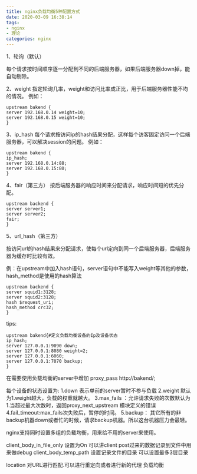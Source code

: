 ```yaml
---
title: nginx负载均衡5种配置方式
date: 2020-03-09 16:38:14
tags: 
- nginx
- 理论
categories: nginx
---
```


1、轮询（默认）   

每个请求按时间顺序逐一分配到不同的后端服务器，如果后端服务器down掉，能自动剔除。  

<!--more-->

2、weight 
指定轮询几率，weight和访问比率成正比，用于后端服务器性能不均的情况。 
例如： 

```
upstream bakend { 
server 192.168.0.14 weight=10; 
server 192.168.0.15 weight=10; 
}  
```

3、ip_hash 
每个请求按访问ip的hash结果分配，这样每个访客固定访问一个后端服务器，可以解决session的问题。 
例如： 

```
upstream bakend { 
ip_hash; 
server 192.168.0.14:88; 
server 192.168.0.15:80; 
}  
```

4、fair（第三方） 
按后端服务器的响应时间来分配请求，响应时间短的优先分配。

```
upstream backend {
server server1; 
server server2; 
fair; 
}  
```

5、url_hash（第三方）   

按访问url的hash结果来分配请求，使每个url定向到同一个后端服务器，后端服务器为缓存时比较有效。  

例：在upstream中加入hash语句，server语句中不能写入weight等其他的参数，hash_method是使用的hash算法  

```
upstream backend { 
server squid1:3128; 
server squid2:3128; 
hash $request_uri; 
hash_method crc32; 
}  
```

tips:  

```
upstream bakend{#定义负载均衡设备的Ip及设备状态 
ip_hash; 
server 127.0.0.1:9090 down; 
server 127.0.0.1:8080 weight=2; 
server 127.0.0.1:6060; 
server 127.0.0.1:7070 backup; 
} 
```

在需要使用负载均衡的server中增加 
proxy_pass http://bakend/;  

每个设备的状态设置为: 
1.down 表示单前的server暂时不参与负载 
2.weight 默认为1.weight越大，负载的权重就越大。
3.max_fails ：允许请求失败的次数默认为1.当超过最大次数时，返回proxy_next_upstream 模块定义的错误 
4.fail_timeout:max_fails次失败后，暂停的时间。 
5.backup： 其它所有的非backup机器down或者忙的时候，请求backup机器。所以这台机器压力会最轻。  

nginx支持同时设置多组的负载均衡，用来给不用的server来使用。  

client_body_in_file_only 设置为On 可以讲client post过来的数据记录到文件中用来做debug 
client_body_temp_path 设置记录文件的目录 可以设置最多3层目录  

location 对URL进行匹配.可以进行重定向或者进行新的代理 负载均衡